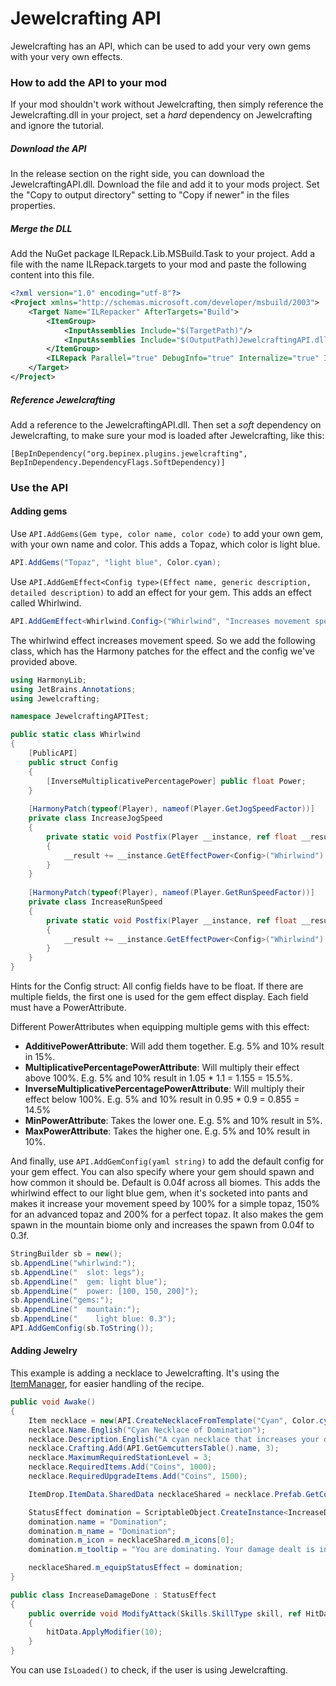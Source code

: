 # Jewelcrafting API

Jewelcrafting has an API, which can be used to add your very own gems with your very own effects.

### How to add the API to your mod

If your mod shouldn't work without Jewelcrafting, then simply reference the Jewelcrafting.dll in your project, set a *hard* dependency on Jewelcrafting and ignore the tutorial.

##### Download the API

In the release section on the right side, you can download the JewelcraftingAPI.dll. Download the file and add it to your mods project. Set the "Copy to output directory" setting to "Copy if newer" in the files properties.

##### Merge the DLL

Add the NuGet package ILRepack.Lib.MSBuild.Task to your project. Add a file with the name ILRepack.targets to your mod and paste the following content into this file.

```xml
<?xml version="1.0" encoding="utf-8"?>
<Project xmlns="http://schemas.microsoft.com/developer/msbuild/2003">
    <Target Name="ILRepacker" AfterTargets="Build">
        <ItemGroup>
            <InputAssemblies Include="$(TargetPath)"/>
            <InputAssemblies Include="$(OutputPath)JewelcraftingAPI.dll"/>
        </ItemGroup>
        <ILRepack Parallel="true" DebugInfo="true" Internalize="true" InputAssemblies="@(InputAssemblies)" OutputFile="$(TargetPath)" TargetKind="SameAsPrimaryAssembly" LibraryPath="$(OutputPath)"/>
    </Target>
</Project>
```

##### Reference Jewelcrafting

Add a reference to the JewelcraftingAPI.dll. Then set a *soft* dependency on Jewelcrafting, to make sure your mod is loaded after Jewelcrafting, like this:

`[BepInDependency("org.bepinex.plugins.jewelcrafting", BepInDependency.DependencyFlags.SoftDependency)]`

### Use the API

#### Adding gems

Use `API.AddGems(Gem type, color name, color code)` to add your own gem, with your own name and color. This adds a Topaz, which color is light blue.
```csharp
API.AddGems("Topaz", "light blue", Color.cyan);
```


Use `API.AddGemEffect<Config type>(Effect name, generic description, detailed description)` to add an effect for your gem. This adds an effect called Whirlwind.
```csharp
API.AddGemEffect<Whirlwind.Config>("Whirlwind", "Increases movement speed.", "Movement speed increased by $1%.");
```


The whirlwind effect increases movement speed. So we add the following class, which has the Harmony patches for the effect and the config we've provided above.
```csharp
using HarmonyLib;
using JetBrains.Annotations;
using Jewelcrafting;

namespace JewelcraftingAPITest;

public static class Whirlwind
{
	[PublicAPI]
	public struct Config
	{
		[InverseMultiplicativePercentagePower] public float Power;
	}
	
	[HarmonyPatch(typeof(Player), nameof(Player.GetJogSpeedFactor))]
	private class IncreaseJogSpeed
	{
		private static void Postfix(Player __instance, ref float __result)
		{
			__result += __instance.GetEffectPower<Config>("Whirlwind").Power / 100f;
		}
	}
		
	[HarmonyPatch(typeof(Player), nameof(Player.GetRunSpeedFactor))]
	private class IncreaseRunSpeed
	{
		private static void Postfix(Player __instance, ref float __result)
		{
			__result += __instance.GetEffectPower<Config>("Whirlwind").Power / 100f;
		}
	}
}
```
Hints for the Config struct: All config fields have to be float. If there are multiple fields, the first one is used for the gem effect display. Each field must have a PowerAttribute.

Different PowerAttributes when equipping multiple gems with this effect:
- **AdditivePowerAttribute**: Will add them together. E.g. 5% and 10% result in 15%.
- **MultiplicativePercentagePowerAttribute**: Will multiply their effect above 100%. E.g. 5% and 10% result in 1.05 * 1.1 = 1.155 = 15.5%.
- **InverseMultiplicativePercentagePowerAttribute**: Will multiply their effect below 100%. E.g. 5% and 10% result in 0.95 * 0.9 = 0.855 = 14.5%
- **MinPowerAttribute**: Takes the lower one. E.g. 5% and 10% result in 5%.
- **MaxPowerAttribute**: Takes the higher one. E.g. 5% and 10% result in 10%.

And finally, use `API.AddGemConfig(yaml string)` to add the default config for your gem effect. You can also specify where your gem should spawn and how common it should be. Default is 0.04f across all biomes. This adds the whirlwind effect to our light blue gem, when it's socketed into pants and makes it increase your movement speed by 100% for a simple topaz, 150% for an advanced topaz and 200% for a perfect topaz. It also makes the gem spawn in the mountain biome only and increases the spawn from 0.04f to 0.3f.
```csharp
StringBuilder sb = new();
sb.AppendLine("whirlwind:");
sb.AppendLine("  slot: legs");
sb.AppendLine("  gem: light blue");
sb.AppendLine("  power: [100, 150, 200]");
sb.AppendLine("gems:");
sb.AppendLine("  mountain:");
sb.AppendLine("    light blue: 0.3");
API.AddGemConfig(sb.ToString());
```

#### Adding Jewelry

This example is adding a necklace to Jewelcrafting. It's using the [ItemManager](https://github.com/blaxxun-boop/ItemManager), for easier handling of the recipe.

```cs
public void Awake()
{
	Item necklace = new(API.CreateNecklaceFromTemplate("Cyan", Color.cyan));
	necklace.Name.English("Cyan Necklace of Domination");
	necklace.Description.English("A cyan necklace that increases your damage dealt by 1000%.");
	necklace.Crafting.Add(API.GetGemcuttersTable().name, 3);
	necklace.MaximumRequiredStationLevel = 3;
	necklace.RequiredItems.Add("Coins", 1000);
	necklace.RequiredUpgradeItems.Add("Coins", 1500);

	ItemDrop.ItemData.SharedData necklaceShared = necklace.Prefab.GetComponent<ItemDrop>().m_itemData.m_shared;

	StatusEffect domination = ScriptableObject.CreateInstance<IncreaseDamageDone>();
	domination.name = "Domination";
	domination.m_name = "Domination";
	domination.m_icon = necklaceShared.m_icons[0];
	domination.m_tooltip = "You are dominating. Your damage dealt is increased by 1000%.";

	necklaceShared.m_equipStatusEffect = domination;
}

public class IncreaseDamageDone : StatusEffect
{
	public override void ModifyAttack(Skills.SkillType skill, ref HitData hitData)
	{
		hitData.ApplyModifier(10);
	}
}
```

You can use `IsLoaded()` to check, if the user is using Jewelcrafting.
